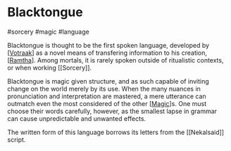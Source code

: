 # Blacktongue
#sorcery #magic #language

Blacktongue is thought to be the first spoken language, developed by [[Votraak]] as a novel means of transfering information to his creation, [[Ramtha]]. Among mortals, it is rarely spoken outside of ritualistic contexts, or when working [[Sorcery]].

Blacktongue is magic given structure, and as such capable of inviting change on the world merely by its use. When the many nuances in pronunciation and interpretation are mastered, a mere utterance can outmatch even the most considered of the other [[Magic]]s. One must choose their words carefully, however, as the smallest lapse in grammar can cause unpredictable and unwanted effects.

The written form of this language borrows its letters from the [[Nekalsaid]] script.

[//begin]: # "Autogenerated link references for markdown compatibility"
[Votraak]: votraak "Vot'raak"
[Ramtha]: Ramtha "Ramtha"
[Magic]: Magic "Magic"
[//end]: # "Autogenerated link references"